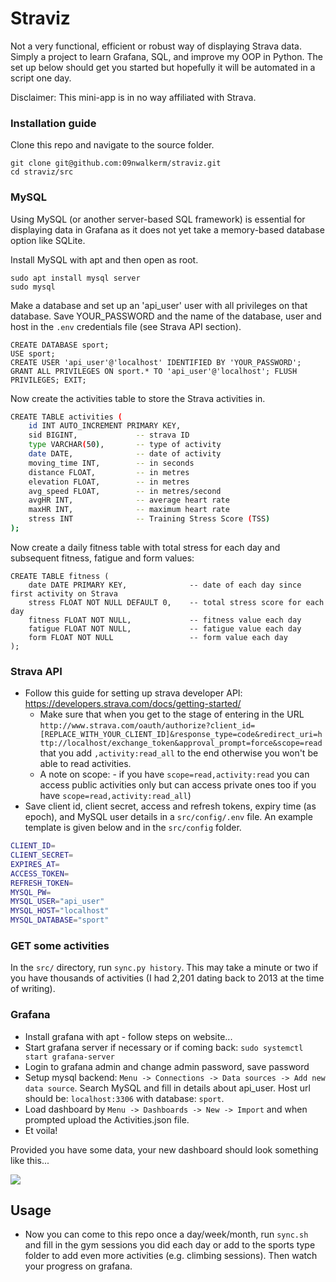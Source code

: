 # Straviz

Not a very functional, efficient or robust way of displaying Strava data. Simply a project to learn Grafana, SQL, and improve my OOP in Python. The set up below should get you started but hopefully it will be automated in a script one day.

Disclaimer: This mini-app is in no way affiliated with Strava.

### Installation guide

Clone this repo and navigate to the source folder.
```
git clone git@github.com:09nwalkerm/straviz.git
cd straviz/src
```

### MySQL

Using MySQL (or another server-based SQL framework) is essential for displaying data in Grafana as it does not yet take a memory-based database option like SQLite.

Install MySQL with apt and then open as root. 
```
sudo apt install mysql server
sudo mysql
```

Make a database and set up an 'api_user' user with all privileges on that database. Save YOUR_PASSWORD and the name of the database, user and host in the `.env` credentials file (see Strava API section). 
```
CREATE DATABASE sport;
USE sport;
CREATE USER 'api_user'@'localhost' IDENTIFIED BY 'YOUR_PASSWORD';
GRANT ALL PRIVILEGES ON sport.* TO 'api_user'@'localhost'; FLUSH PRIVILEGES; EXIT;

```

Now create the activities table to store the Strava activities in.
```sh
CREATE TABLE activities (
    id INT AUTO_INCREMENT PRIMARY KEY,
    sid BIGINT,             -- strava ID
    type VARCHAR(50),       -- type of activity
    date DATE,              -- date of activity
    moving_time INT,        -- in seconds
    distance FLOAT,         -- in metres
    elevation FLOAT,        -- in metres
    avg_speed FLOAT,        -- in metres/second
    avgHR INT,              -- average heart rate
    maxHR INT,              -- maximum heart rate
    stress INT              -- Training Stress Score (TSS)
);
```

Now create a daily fitness table with total stress for each day and subsequent fitness, fatigue and form values: 
```
CREATE TABLE fitness (
    date DATE PRIMARY KEY,              -- date of each day since first activity on Strava
    stress FLOAT NOT NULL DEFAULT 0,    -- total stress score for each day
    fitness FLOAT NOT NULL,             -- fitness value each day
    fatigue FLOAT NOT NULL,             -- fatigue value each day
    form FLOAT NOT NULL                 -- form value each day
);
```


### Strava API
- Follow this guide for setting up strava developer API: https://developers.strava.com/docs/getting-started/
    - Make sure that when you get to the stage of entering in the URL `http://www.strava.com/oauth/authorize?client_id=[REPLACE_WITH_YOUR_CLIENT_ID]&response_type=code&redirect_uri=http://localhost/exchange_token&approval_prompt=force&scope=read` that you add `,activity:read_all` to the end otherwise you won't be able to read activities.
    - A note on scope: - if you have `scope=read,activity:read` you can access public activities only but can access private ones too if you have `scope=read,activity:read_all`)
- Save client id, client secret, access and refresh tokens, expiry time (as epoch), and MySQL user details in a `src/config/.env` file. An example template is given below and in the `src/config` folder.
```sh
CLIENT_ID=
CLIENT_SECRET=
EXPIRES_AT=
ACCESS_TOKEN=
REFRESH_TOKEN=
MYSQL_PW=
MYSQL_USER="api_user"
MYSQL_HOST="localhost"
MYSQL_DATABASE="sport"
```

### GET some activities
In the `src/` directory, run `sync.py history`. This may take a minute or two if you have thousands of activities (I had 2,201 dating back to 2013 at the time of writing). 

### Grafana
- Install grafana with apt - follow steps on website...
- Start grafana server if necessary or if coming back: `sudo systemctl start grafana-server`
- Login to grafana admin and change admin password, save password
- Setup mysql backend: `Menu -> Connections -> Data sources -> Add new data source`. Search MySQL and fill in details about api_user. Host url should be: `localhost:3306` with database: `sport`.
- Load dashboard by `Menu -> Dashboards -> New -> Import` and when prompted upload the Activities.json file.
- Et voila!

Provided you have some data, your new dashboard should look something like this...

![](dashboard/grafana.gif)

## Usage

- Now you can come to this repo once a day/week/month, run `sync.sh` and fill in the gym sessions you did each day or add to the sports type folder to add even more activities (e.g. climbing sessions). Then watch your progress on grafana.
